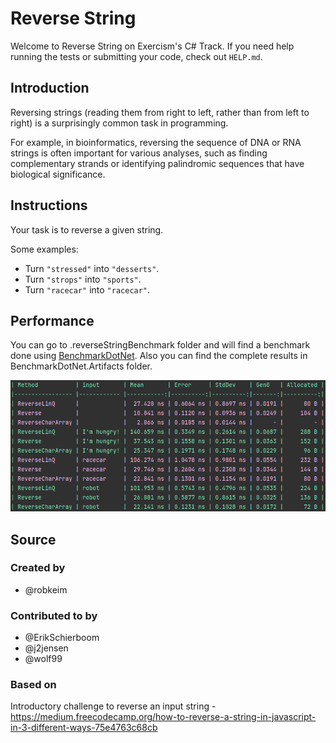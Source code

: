 # Reverse String

Welcome to Reverse String on Exercism's C# Track.
If you need help running the tests or submitting your code, check out `HELP.md`.

## Introduction

Reversing strings (reading them from right to left, rather than from left to right) is a surprisingly common task in programming.

For example, in bioinformatics, reversing the sequence of DNA or RNA strings is often important for various analyses, such as finding complementary strands or identifying palindromic sequences that have biological significance.

## Instructions

Your task is to reverse a given string.

Some examples:

- Turn `"stressed"` into `"desserts"`.
- Turn `"strops"` into `"sports"`.
- Turn `"racecar"` into `"racecar"`.
## Performance

You can go to .reverseStringBenchmark folder and will find a benchmark done using [BenchmarkDotNet][]. Also you can find the complete results in
BenchmarkDotNet.Artifacts folder.

![img.png](img.png)

[BenchmarkDotNet]: https://benchmarkdotnet.org/index.html

## Source

### Created by

- @robkeim

### Contributed to by

- @ErikSchierboom
- @j2jensen
- @wolf99

### Based on

Introductory challenge to reverse an input string - https://medium.freecodecamp.org/how-to-reverse-a-string-in-javascript-in-3-different-ways-75e4763c68cb